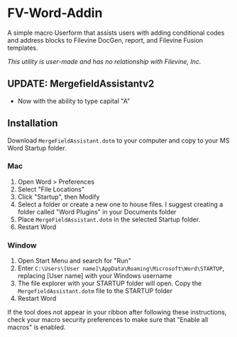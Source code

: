 # FV-Word-Addin

A simple macro Userform that assists users with adding conditional codes and address blocks to Filevine DocGen, report, and Filevine Fusion templates.

*This utility is user-made and has no relationship with Filevine, Inc.*

## UPDATE: MergefieldAssistantv2
- Now with the ability to type capital "A"

## Installation

Download `MergeFieldAssistant.dotm` to your computer and copy to your MS Word Startup folder.

### Mac

1. Open Word > Preferences
2. Select "File Locations"
3. Click "Startup", then Modify
4. Select a folder or create a new one to house files. I suggest creating a folder called "Word Plugins" in your Documents folder
5. Place `MergeFieldAssistant.dotm` in the selected Startup folder.
6. Restart Word

### Window

1. Open Start Menu and search for "Run"
2. Enter `C:\Users\[User name]\AppData\Roaming\Microsoft\Word\STARTUP`, replacing [User name] with your Windows username
3. The file explorer with your STARTUP folder will open. Copy the `MergefieldAssistant.dotm` file to the STARTUP folder
4. Restart Word

If the tool does not appear in your ribbon after following these instructions, check your macro security preferences to make sure that "Enable all macros" is enabled.


